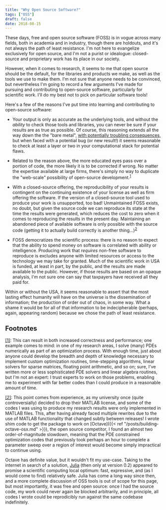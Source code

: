 ```yaml
---
title: "Why Open Source Software?"
tags: ["OSS"]
draft: false
date: 2018-08-15
---
```


These days, free and open source software (FOSS) is in vogue across many fields, both in academia and in industry, though there are holdouts, and it's not always the path of least resistance.
I'm not here to evangelize exclusively for open source, and I'm not a purist or idealogue: closed-source and proprietary work has its place in our society.

However, when it comes to research, it seems to me that open source should be the default, for the libraries and products we make, as well as the tools we use to make them.
I'm not sure that anyone needs to be convinced, but nevertheless I'm going to record a few arguments I've made for pursuing and contributing to open-source software, particularly for scientific work.
I'll do my best not to pick on particular software tools!

Here's a few of the reasons I've put time into learning and contributing to open-source software:

* Your output is only as accurate as the underlying tools, and without the _ability_ to check those tools and libraries, you can never be sure if your results are as true as possible.
Of course, this reasoning extends all the way down the the "bare metal", [with potentially troubling consequences](https://en.wikipedia.org/wiki/Pentium_FDIV_bug), but when faced with a potential bug (or new result!) it seems reasonable to check at least a layer or two in your computational stack for potential flaws.

* Related to the reason above, the more educated eyes pass over a portion of code, the more likely it is to be corrected if wrong.
No matter the expertise available at large firms, there's simply no way to duplicate the "web-scale" possibility of <a name="reimplementnote-source">open-source development.</a><sup>[1](#reimplementnote)</sup>

* With a closed-source offering, the reproducibility of your results is contingent on the continuing existence of your license as well as firm offering the software.
If the version of a closed-source tool used to produce your work is unsupported, too bad!
Unmaintained FOSS exists, no doubt, but given the source code we can reproduce its state at the time the results were generated, which reduces the cost to zero when it comes to reproducing the results in the present day. Maintaining an abandoned piece of available software is only possible with the source code (getting it to actually build correctly is <a name="julia-source">another thing...</a>)<sup>[2](#julialangnote)</sup>

* FOSS democratizes the scientific process: there is no reason to expect that the ability to spend money on software is correlated with ability or intelligence.
Producing work that _requires_ non-free software to reproduce is excludes anyone with limited resources or access to the technology we may take for granted.
Much of the scientific work in USA is funded, at least in part, by the public, and the results are made available to the public.
However, if those results are based on an opaque analysis, I'm not sure one can say that taxpayers have received all they paid for.

Within or without the USA, it seems reasonable to assert that the most lasting effect humanity will have on the universe is the dissemination of information; the production of order out of chaos, in some way.
What a shame it would be for all of that information to be indecipherable (perhaps, again, appearing random) because we chose the path of least resistance.

<!-- Though my code may not be particularly good, and not all of it can (or will) be open-sourced, take a look [here](/oss-contributions/) for some of what I've done. -->

## Footnotes
<a name="reimplementnote" href="#reimplementnote-source">[1]</a>: This can result in both increased correctness and performance; one example comes to mind: in one of my research areas, I solve (many) PDEs numerically as part of an optimization process.
With enough time, just about anyone could develop the breadth and depth of knowledge necessary to implement custom optimization routines, time-stepping algorithms, linear solvers for sparse matrices, floating point arithmetic, and so on; sure, I've written more or less sophisticated PDE solvers and linear algebra routines, but I'm not an expert: I trust experts to work on those problems, enabling me to experiment with far better codes than I could produce in a reasonable amount of time.

<a name="julialangnote" href="#julialangnote-source">[2]</a>: This point comes from experience, as my university once (quite controversially) decided to drop their MATLAB license, and some of the codes I was using to produce my research results were only implemented in MATLAB files.
This, after having already faced multiple rewrites due to the use of MATLAB functionality that changed subtly between releases!
I wrote shim code to get the package to work on [Octave]({{< ref "/posts/building-octave-osx.md" >}}), the open source competitor, I found an almost two order-of-magnitude slowdown, meaning that the PDE constrained optimization codes that previously took perhaps an hour to complete a parameter sweep over a region of interest would become simply impractical to continue using.

Octave has definite value, but it wouldn't fit my use-case.
Taking to the internet in search of a solution, [Julia](https://julialang.org/) (then only at version 0.2) appeared to promise a scientific computing local optimum: fast, expressive, and (as I would come to find) relatively safe.
Julia has come a long way since then, and a more complete discussion of OSS tools is out of scope for this page, but most importantly, it was free and open source: once I had the source code, my work could never again be blocked arbitrarily, and in principle, all codes I wrote could be reprodicibly run against the same codebase indefinitely.
